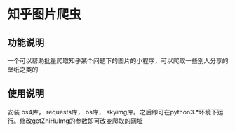 # 知乎图片爬虫
## 功能说明
   一个可以帮助批量爬取知乎某个问题下的图片的小程序，可以爬取一些别人分享的壁纸之类的
## 使用说明
   安装 bs4库， requests库， os库， skyimg库。之后即可在python3.*环境下运行。修改getZhiHuImg的参数即可改变爬取的网址
